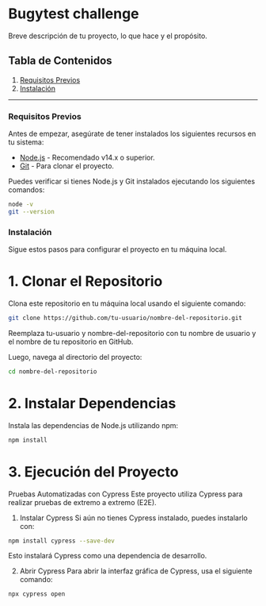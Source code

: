 # Bugytest challenge 

Breve descripción de tu proyecto, lo que hace y el propósito.

## Tabla de Contenidos

1. [Requisitos Previos](#requisitos-previos)
2. [Instalación](#instalación)


---

### Requisitos Previos

Antes de empezar, asegúrate de tener instalados los siguientes recursos en tu sistema:

- [Node.js](https://nodejs.org/) - Recomendado v14.x o superior.
- [Git](https://github.com/Renattab96/Automatizacion-bugytest.git) - Para clonar el proyecto.

Puedes verificar si tienes Node.js y Git instalados ejecutando los siguientes comandos:

```bash
node -v
git --version

```

### Instalación
Sigue estos pasos para configurar el proyecto en tu máquina local.

# 1. Clonar el Repositorio
Clona este repositorio en tu máquina local usando el siguiente comando:

```bash
git clone https://github.com/tu-usuario/nombre-del-repositorio.git
```
Reemplaza tu-usuario y nombre-del-repositorio con tu nombre de usuario y el nombre de tu repositorio en GitHub.

Luego, navega al directorio del proyecto:

```bash
cd nombre-del-repositorio
```

# 2. Instalar Dependencias
Instala las dependencias de Node.js utilizando npm:

```bash
npm install
```

# 3. Ejecución del Proyecto
Pruebas Automatizadas con Cypress
Este proyecto utiliza Cypress para realizar pruebas de extremo a extremo (E2E).

1. Instalar Cypress
Si aún no tienes Cypress instalado, puedes instalarlo con:


```bash
npm install cypress --save-dev
```
Esto instalará Cypress como una dependencia de desarrollo.

2. Abrir Cypress
Para abrir la interfaz gráfica de Cypress, usa el siguiente comando:

```bash
npx cypress open
```
